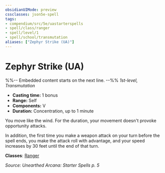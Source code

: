 ```yaml
---
obsidianUIMode: preview
cssclasses: json5e-spell
tags:
- compendium/src/5e/uastarterspells
- spell/class/ranger
- spell/level/1
- spell/school/transmutation
aliases: ["Zephyr Strike (UA)"]
---
```

# Zephyr Strike (UA)
%%-- Embedded content starts on the next line. --%%
*1st-level, Transmutation*  

- **Casting time:** 1 bonus
- **Range:** Self
- **Components:** V
- **Duration:** Concentration, up to 1 minute

You move like the wind. For the duration, your movement doesn't provoke opportunity attacks.

In addition, the first time you make a weapon attack on your turn before the spell ends, you make the attack roll with advantage, and your speed increases by 30 feet until the end of that turn.

**Classes**: [Ranger](/Systems/5e/classes/ranger.md)

*Source: Unearthed Arcana: Starter Spells p. 5*